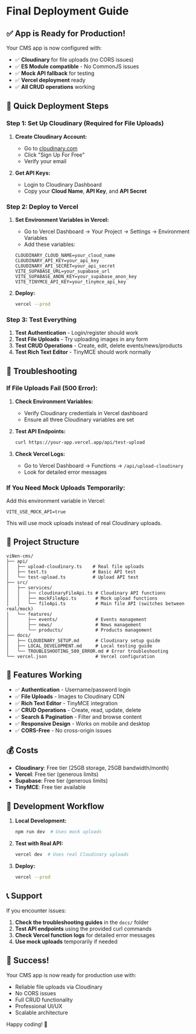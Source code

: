 # Final Deployment Guide

## ✅ App is Ready for Production!

Your CMS app is now configured with:
- ✅ **Cloudinary** for file uploads (no CORS issues)
- ✅ **ES Module compatible** - No CommonJS issues
- ✅ **Mock API fallback** for testing
- ✅ **Vercel deployment** ready
- ✅ **All CRUD operations** working

## 🚀 Quick Deployment Steps

### Step 1: Set Up Cloudinary (Required for File Uploads)

1. **Create Cloudinary Account:**
   - Go to [cloudinary.com](https://cloudinary.com)
   - Click "Sign Up For Free"
   - Verify your email

2. **Get API Keys:**
   - Login to Cloudinary Dashboard
   - Copy your **Cloud Name**, **API Key**, and **API Secret**

### Step 2: Deploy to Vercel

1. **Set Environment Variables in Vercel:**
   - Go to Vercel Dashboard → Your Project → Settings → Environment Variables
   - Add these variables:
   ```env
   CLOUDINARY_CLOUD_NAME=your_cloud_name
   CLOUDINARY_API_KEY=your_api_key
   CLOUDINARY_API_SECRET=your_api_secret
   VITE_SUPABASE_URL=your_supabase_url
   VITE_SUPABASE_ANON_KEY=your_supabase_anon_key
   VITE_TINYMCE_API_KEY=your_tinymce_api_key
   ```

2. **Deploy:**
   ```bash
   vercel --prod
   ```

### Step 3: Test Everything

1. **Test Authentication** - Login/register should work
2. **Test File Uploads** - Try uploading images in any form
3. **Test CRUD Operations** - Create, edit, delete events/news/products
4. **Test Rich Text Editor** - TinyMCE should work normally

## 🔧 Troubleshooting

### If File Uploads Fail (500 Error):

1. **Check Environment Variables:**
   - Verify Cloudinary credentials in Vercel dashboard
   - Ensure all three Cloudinary variables are set

2. **Test API Endpoints:**
   ```bash
   curl https://your-app.vercel.app/api/test-upload
   ```

3. **Check Vercel Logs:**
   - Go to Vercel Dashboard → Functions → `/api/upload-cloudinary`
   - Look for detailed error messages

### If You Need Mock Uploads Temporarily:

Add this environment variable in Vercel:
```env
VITE_USE_MOCK_API=true
```

This will use mock uploads instead of real Cloudinary uploads.

## 📁 Project Structure

```
viNen-cms/
├── api/
│   ├── upload-cloudinary.ts    # Real file uploads
│   ├── test.ts                 # Basic API test
│   └── test-upload.ts          # Upload API test
├── src/
│   ├── services/
│   │   ├── cloudinaryFileApi.ts # Cloudinary API functions
│   │   ├── mockFileApi.ts       # Mock upload functions
│   │   └── fileApi.ts           # Main file API (switches between real/mock)
│   └── features/
│       ├── events/              # Events management
│       ├── news/                # News management
│       └── products/            # Products management
├── docs/
│   ├── CLOUDINARY_SETUP.md      # Cloudinary setup guide
│   ├── LOCAL_DEVELOPMENT.md     # Local testing guide
│   └── TROUBLESHOOTING_500_ERROR.md # Error troubleshooting
└── vercel.json                  # Vercel configuration
```

## 🎯 Features Working

- ✅ **Authentication** - Username/password login
- ✅ **File Uploads** - Images to Cloudinary CDN
- ✅ **Rich Text Editor** - TinyMCE integration
- ✅ **CRUD Operations** - Create, read, update, delete
- ✅ **Search & Pagination** - Filter and browse content
- ✅ **Responsive Design** - Works on mobile and desktop
- ✅ **CORS-Free** - No cross-origin issues

## 💰 Costs

- **Cloudinary**: Free tier (25GB storage, 25GB bandwidth/month)
- **Vercel**: Free tier (generous limits)
- **Supabase**: Free tier (generous limits)
- **TinyMCE**: Free tier available

## 🔄 Development Workflow

1. **Local Development:**
   ```bash
   npm run dev  # Uses mock uploads
   ```

2. **Test with Real API:**
   ```bash
   vercel dev  # Uses real Cloudinary uploads
   ```

3. **Deploy:**
   ```bash
   vercel --prod
   ```

## 📞 Support

If you encounter issues:

1. **Check the troubleshooting guides** in the `docs/` folder
2. **Test API endpoints** using the provided curl commands
3. **Check Vercel function logs** for detailed error messages
4. **Use mock uploads** temporarily if needed

## 🎉 Success!

Your CMS app is now ready for production use with:
- Reliable file uploads via Cloudinary
- No CORS issues
- Full CRUD functionality
- Professional UI/UX
- Scalable architecture

Happy coding! 🚀 